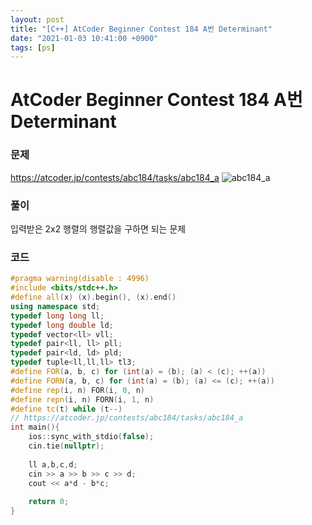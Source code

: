 ```yaml
---
layout: post
title: "[C++] AtCoder Beginner Contest 184 A번 Determinant"
date: "2021-01-03 10:41:00 +0900"
tags: [ps]
---
```


# AtCoder Beginner Contest 184 A번 Determinant
### 문제

https://atcoder.jp/contests/abc184/tasks/abc184_a
![abc184_a](https://i.imgur.com/KfqJLpW.png)
  
  
### 풀이

입력받은 2x2 행렬의 행렬값을 구하면 되는 문제

### 코드

```cpp
#pragma warning(disable : 4996)
#include <bits/stdc++.h>
#define all(x) (x).begin(), (x).end()
using namespace std;
typedef long long ll;
typedef long double ld;
typedef vector<ll> vll;
typedef pair<ll, ll> pll;
typedef pair<ld, ld> pld;
typedef tuple<ll,ll,ll> tl3;
#define FOR(a, b, c) for (int(a) = (b); (a) < (c); ++(a))
#define FORN(a, b, c) for (int(a) = (b); (a) <= (c); ++(a))
#define rep(i, n) FOR(i, 0, n)
#define repn(i, n) FORN(i, 1, n)
#define tc(t) while (t--)
// https://atcoder.jp/contests/abc184/tasks/abc184_a
int main(){
    ios::sync_with_stdio(false);
    cin.tie(nullptr);
 
    ll a,b,c,d;
    cin >> a >> b >> c >> d;
    cout << a*d - b*c;
 
    return 0;
}
```